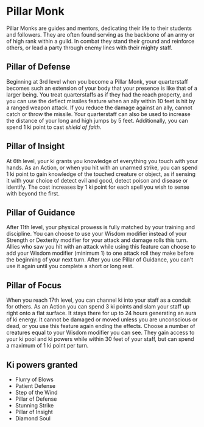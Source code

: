 # Pillar Monk

Pillar Monks are guides and mentors, dedicating their life to their students and followers.  They are often found serving as the backbone of an army or of high rank within a guild.  In combat they stand their ground and reinforce others, or lead a party through enemy lines with their mighty staff.

## Pillar of Defense 

Beginning at 3rd level when you become a Pillar Monk, your quarterstaff becomes such an extension of your body that your presence is like that of a larger being.  You treat quarterstaffs as if they had the reach property, and you can use the deflect missiles feature when an ally within 10 feet is hit by a ranged weapon attack.  If you reduce the damage against an ally, cannot catch or throw the missile.  Your quarterstaff can also be used to increase the distance of your long and high jumps by 5 feet.  Additionally, you can spend 1 ki point to cast *shield of faith*.

## Pillar of Insight 

At 6th level, your ki grants you knowledge of everything you touch with your hands. As an Action, or when you hit with an unarmed strike, you can spend 1 ki point to gain knowledge of the touched creature or object, as if sensing it with your choice of detect evil and good, detect poison and disease or identify. The cost increases by 1 ki point for each spell you wish to sense with beyond the first.

## Pillar of Guidance 

After 11th level, your physical prowess is fully matched by your training and discipline.  You  can choose to use your Wisdom modifier instead of your Strength or Dexterity modifier for your attack and damage rolls this turn.  Allies who saw you hit with an attack while using this feature can choose to add your Wisdom modifier (minimum 1) to one attack roll they make before the beginning of your next turn.  After you use Pillar of Guidance, you can't use it again until you complete a short or long rest.

## Pillar of Focus 

When you reach 17th level, you can channel ki into your staff as a conduit for others.  As an Action you can spend 3 ki points and slam your staff up right onto a flat surface.  It stays there for up to 24 hours generating an aura of ki energy.  It cannot be damaged or moved unless you are unconscious or dead, or you use this feature again ending the effects.  Choose a number of creatures equal to your Wisdom modifier you can see.  They gain access to your ki pool and ki powers while within 30 feet of your staff, but can spend a maximum of 1 ki point per turn.

## Ki powers granted

* Flurry of Blows
* Patient Defense
* Step of the Wind
* Pillar of Defense
* Stunning Strike
* Pillar of Insight
* Diamond Soul
